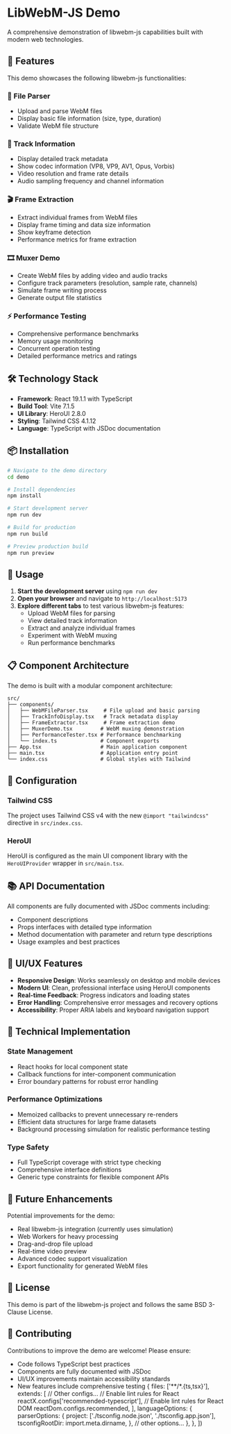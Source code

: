 # LibWebM-JS Demo

A comprehensive demonstration of libwebm-js capabilities built with modern web technologies.

## 🚀 Features

This demo showcases the following libwebm-js functionalities:

### 📁 File Parser
- Upload and parse WebM files
- Display basic file information (size, type, duration)
- Validate WebM file structure

### 🎵 Track Information
- Display detailed track metadata
- Show codec information (VP8, VP9, AV1, Opus, Vorbis)
- Video resolution and frame rate details
- Audio sampling frequency and channel information

### 🎬 Frame Extraction
- Extract individual frames from WebM files
- Display frame timing and data size information
- Show keyframe detection
- Performance metrics for frame extraction

### 🎞️ Muxer Demo
- Create WebM files by adding video and audio tracks
- Configure track parameters (resolution, sample rate, channels)
- Simulate frame writing process
- Generate output file statistics

### ⚡ Performance Testing
- Comprehensive performance benchmarks
- Memory usage monitoring
- Concurrent operation testing
- Detailed performance metrics and ratings

## 🛠️ Technology Stack

- **Framework**: React 19.1.1 with TypeScript
- **Build Tool**: Vite 7.1.5
- **UI Library**: HeroUI 2.8.0
- **Styling**: Tailwind CSS 4.1.12
- **Language**: TypeScript with JSDoc documentation

## 📦 Installation

```bash
# Navigate to the demo directory
cd demo

# Install dependencies
npm install

# Start development server
npm run dev

# Build for production
npm run build

# Preview production build
npm run preview
```

## 🎯 Usage

1. **Start the development server** using `npm run dev`
2. **Open your browser** and navigate to `http://localhost:5173`
3. **Explore different tabs** to test various libwebm-js features:
   - Upload WebM files for parsing
   - View detailed track information
   - Extract and analyze individual frames
   - Experiment with WebM muxing
   - Run performance benchmarks

## 📋 Component Architecture

The demo is built with a modular component architecture:

```
src/
├── components/
│   ├── WebMFileParser.tsx     # File upload and basic parsing
│   ├── TrackInfoDisplay.tsx   # Track metadata display
│   ├── FrameExtractor.tsx     # Frame extraction demo
│   ├── MuxerDemo.tsx         # WebM muxing demonstration
│   ├── PerformanceTester.tsx # Performance benchmarking
│   └── index.ts              # Component exports
├── App.tsx                   # Main application component
├── main.tsx                  # Application entry point
└── index.css                 # Global styles with Tailwind
```

## 🔧 Configuration

### Tailwind CSS
The project uses Tailwind CSS v4 with the new `@import "tailwindcss"` directive in `src/index.css`.

### HeroUI
HeroUI is configured as the main UI component library with the `HeroUIProvider` wrapper in `src/main.tsx`.

## 📚 API Documentation

All components are fully documented with JSDoc comments including:
- Component descriptions
- Props interfaces with detailed type information
- Method documentation with parameter and return type descriptions
- Usage examples and best practices

## 🎨 UI/UX Features

- **Responsive Design**: Works seamlessly on desktop and mobile devices
- **Modern UI**: Clean, professional interface using HeroUI components
- **Real-time Feedback**: Progress indicators and loading states
- **Error Handling**: Comprehensive error messages and recovery options
- **Accessibility**: Proper ARIA labels and keyboard navigation support

## 🔬 Technical Implementation

### State Management
- React hooks for local component state
- Callback functions for inter-component communication
- Error boundary patterns for robust error handling

### Performance Optimizations
- Memoized callbacks to prevent unnecessary re-renders
- Efficient data structures for large frame datasets
- Background processing simulation for realistic performance testing

### Type Safety
- Full TypeScript coverage with strict type checking
- Comprehensive interface definitions
- Generic type constraints for flexible component APIs

## 🚀 Future Enhancements

Potential improvements for the demo:
- Real libwebm-js integration (currently uses simulation)
- Web Workers for heavy processing
- Drag-and-drop file upload
- Real-time video preview
- Advanced codec support visualization
- Export functionality for generated WebM files

## 📄 License

This demo is part of the libwebm-js project and follows the same BSD 3-Clause License.

## 🤝 Contributing

Contributions to improve the demo are welcome! Please ensure:
- Code follows TypeScript best practices
- Components are fully documented with JSDoc
- UI/UX improvements maintain accessibility standards
- New features include comprehensive testing
  {
    files: ['**/*.{ts,tsx}'],
    extends: [
      // Other configs...
      // Enable lint rules for React
      reactX.configs['recommended-typescript'],
      // Enable lint rules for React DOM
      reactDom.configs.recommended,
    ],
    languageOptions: {
      parserOptions: {
        project: ['./tsconfig.node.json', './tsconfig.app.json'],
        tsconfigRootDir: import.meta.dirname,
      },
      // other options...
    },
  },
])
```
